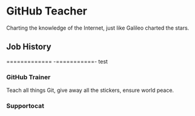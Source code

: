 # GitHub Teacher

Charting the knowledge of the Internet, just like Galileo charted the stars.


## Job History
=============
-===========-
test

### GitHub Trainer

Teach all things Git, give away all the stickers, ensure world peace.

### Supportocat
